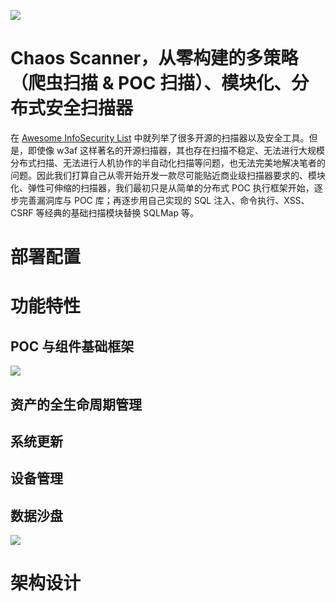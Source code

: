 ![](https://i.postimg.cc/vHMJtwd4/image.png)

# Chaos Scanner，从零构建的多策略（爬虫扫描 & POC 扫描）、模块化、分布式安全扫描器

在 [Awesome InfoSecurity List](https://ngte-al.gitbook.io/i/infosecurity) 中就列举了很多开源的扫描器以及安全工具。但是，即使像 w3af 这样著名的开源扫描器，其也存在扫描不稳定、无法进行大规模分布式扫描、无法进行人机协作的半自动化扫描等问题，也无法完美地解决笔者的问题。因此我们打算自己从零开始开发一款尽可能贴近商业级扫描器要求的、模块化、弹性可伸缩的扫描器，我们最初只是从简单的分布式 POC 执行框架开始，逐步完善漏洞库与 POC 库；再逐步用自己实现的 SQL 注入、命令执行、XSS、CSRF 等经典的基础扫描模块替换 SQLMap 等。

# 部署配置

# 功能特性

## POC 与组件基础框架

![](https://i.postimg.cc/W37592Pn/image.png)

## 资产的全生命周期管理

## 系统更新

## 设备管理

## 数据沙盘

![](https://i.postimg.cc/y8JrV4F1/image.png)

# 架构设计
